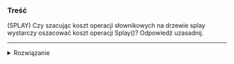 ### Treść
(SPLAY)
Czy szacując koszt operacji słownikowych na drzewie splay wystarczy oszacować koszt operacji Splay()? Odpowiedź uzasadnij.

------
<details><summary>Rozwiązanie</summary>
<p>
